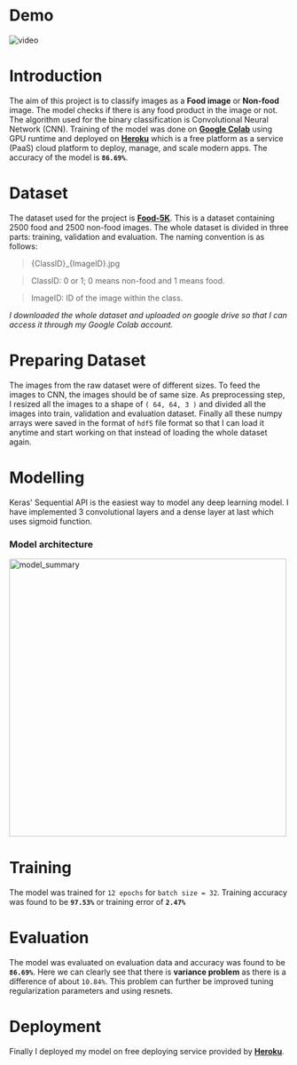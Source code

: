 # Demo
![video](https://user-images.githubusercontent.com/65041091/139660888-1f3018f7-7389-4fa2-998d-bb71ac536722.gif)



# Introduction

The aim of this project is to classify images as a **Food image** or **Non-food** image. The model checks if there is any food product in the image or not. The algorithm used for the binary classification is Convolutional Neural Network (CNN). Training of the model was done on **[Google Colab](https://colab.research.google.com/ "Google Colab")** using GPU runtime and deployed on **[Heroku](https://www.heroku.com/ "Heroku")** which is a free platform as a service (PaaS) cloud platform to deploy, manage, and scale modern apps. The accuracy of the model is **`86.69%`**.

# Dataset
The dataset used for the project is **[Food-5K](https://www.epfl.ch/labs/mmspg/downloads/food-image-datasets/  "Food-5K dataset link")**. This is a dataset containing 2500 food and 2500 non-food images. The whole dataset is divided in three parts: training, validation and evaluation. The naming convention is as follows:

> {ClassID}_{ImageID}.jpg

> ClassID: 0 or 1; 0 means non-food and 1 means food. 

> ImageID: ID of the image within the class. 

_I downloaded the whole dataset and uploaded on google drive so that I can access it through my Google Colab account._

# Preparing Dataset
The images from the raw dataset were of different sizes. To feed the images to CNN, the images should be of same size. As preprocessing step, I resized all the images to a shape of `( 64, 64, 3 )` and divided all the images into train, validation and evaluation dataset. Finally all these numpy arrays were saved in the format of `hdf5` file format so that I can load it anytime and start working on that instead of loading the whole dataset again. 

# Modelling

Keras' Sequential API is the easiest way to model any deep learning model. I have implemented 3 convolutional layers and a dense layer at last which uses sigmoid function.
### Model architecture

<img width="500" alt="model_summary" src="https://user-images.githubusercontent.com/65041091/139639562-066f99a3-835c-4c26-98dc-03a733dae0c6.PNG">

# Training
The model was trained for `12 epochs` for `batch size = 32`. Training accuracy was found to be **`97.53%`** or training error of **`2.47%`**
# Evaluation
The model was evaluated on evaluation data and accuracy was found to be **`86.69%`**. Here we can clearly see that there is **variance problem** as there is a difference of about `10.84%`. This problem can further be improved tuning regularization parameters and using resnets.  
# Deployment
Finally I deployed my model on free deploying service provided by **[Heroku](https://www.heroku.com/ "Heroku")**.
